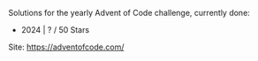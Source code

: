 Solutions for the yearly Advent of Code challenge, currently done:
- 2024 | ? / 50 Stars

Site:
https://adventofcode.com/
